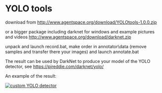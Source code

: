 # YOLO tools 

download from http://www.agentspace.org/download/YOLOtools-1.0.0.zip

or a bigger package including darknet for windows and example pictures and videos
http://www.agentspace.org/download/darknet.zip

unpack and launch record.bat, make order in annotator\data (remove samples and transfer there your images)
and launch annotate.bat

The result can be used by DarkNet to produce your model of the YOLO detector,
see https://pjreddie.com/darknet/yolo/

An example of the result:

[![custom YOLO detector](https://img.youtube.com/vi/odZIUhqXA8A/0.jpg)](https://www.youtube.com/watch?v=odZIUhqXA8A)
